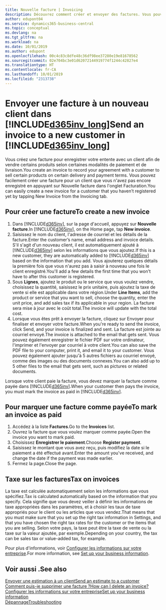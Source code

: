 ```yaml
---
title: Nouvelle facture | Invoicing
description: Découvrez comment créer et envoyer des factures. Vous pouvez ajouter le client et le produit ou service à la volée, ou choisir dans une liste.
author: edupont04
ms.service: dynamics365-business-central
ms.topic: conceptual
ms.devlang: na
ms.tgt_pltfrm: na
ms.workload: na
ms.date: 10/01/2019
ms.author: edupont
ms.openlocfilehash: 00c4c83c8dfe48c36df98ee37280e19e81678562
ms.sourcegitcommit: 02e704bc3e01d62072144919774f1244c42827e4
ms.translationtype: HT
ms.contentlocale: fr-CA
ms.lasthandoff: 10/01/2019
ms.locfileid: "2313738"
---
```

# <a name="send-an-invoice-to-a-new-customer-in-included365inv_longincludesd365inv_longmd"></a><span data-ttu-id="8fdc8-104">Envoyer une facture à un nouveau client dans [!INCLUDE[d365inv_long](includes/d365inv_long.md)]</span><span class="sxs-lookup"><span data-stu-id="8fdc8-104">Send an invoice to a new customer in [!INCLUDE[d365inv_long](includes/d365inv_long.md)]</span></span>
<span data-ttu-id="8fdc8-105">Vous créez une facture pour enregistrer votre entente avec un client afin de vendre certains produits selon certaines modalités de paiement et de livraison.</span><span class="sxs-lookup"><span data-stu-id="8fdc8-105">You create an invoice to record your agreement with a customer to sell certain products on certain delivery and payment terms.</span></span> <span data-ttu-id="8fdc8-106">Vous pouvez facilement créer une facture pour un client que vous n'avez pas encore enregistré en appuyant sur Nouvelle facture dans l'onglet Facturation.</span><span class="sxs-lookup"><span data-stu-id="8fdc8-106">You can easily create a new invoice for a customer that you haven’t registered yet by tapping New Invoice from the Invoicing tab.</span></span>  

## <a name="to-create-a-new-invoice"></a><span data-ttu-id="8fdc8-107">Pour créer une facture</span><span class="sxs-lookup"><span data-stu-id="8fdc8-107">To create a new invoice</span></span>
1. <span data-ttu-id="8fdc8-108">Dans [!INCLUDE[d365inv](includes/d365inv.md)], sur la page d'accueil, appuyez sur **Nouvelle facture**.</span><span class="sxs-lookup"><span data-stu-id="8fdc8-108">In [!INCLUDE[d365inv](includes/d365inv.md)], on the Home page, tap **New invoice**.</span></span>
2. <span data-ttu-id="8fdc8-109">Saisissez le nom du client, l'adresse de courriel et les détails de la facture.</span><span class="sxs-lookup"><span data-stu-id="8fdc8-109">Enter the customer’s name, email address and invoice details.</span></span> <span data-ttu-id="8fdc8-110">S'il s'agit d'un nouveau client, il est automatiquement ajouté à [!INCLUDE[d365inv](includes/d365inv.md)] selon les informations que vous ajoutez.</span><span class="sxs-lookup"><span data-stu-id="8fdc8-110">If this is a new customer, they are automatically added to [!INCLUDE[d365inv](includes/d365inv.md)] based on the information that you add.</span></span> <span data-ttu-id="8fdc8-111">Vous ajouterez quelques détails la première fois que vous n'aurez pas à saisir à nouveau une fois le client enregistré.</span><span class="sxs-lookup"><span data-stu-id="8fdc8-111">You'll add a few details the first time that you won't have to after this customer is registered.</span></span>  
3. <span data-ttu-id="8fdc8-112">Sous **Lignes**, ajoutez le produit ou le service que vous voulez vendre, choisissez la quantité, saisissez le prix unitaire, puis ajoutez la taxe de vente si elle est applicable dans votre région.</span><span class="sxs-lookup"><span data-stu-id="8fdc8-112">Under **Line Items**, add the product or service that you want to sell, choose the quantity, enter the unit price, and add sales tax if its applicable in your region.</span></span> <span data-ttu-id="8fdc8-113">La facture sera mise à jour avec le coût total.</span><span class="sxs-lookup"><span data-stu-id="8fdc8-113">The invoice will update with the total cost.</span></span>  
4. <span data-ttu-id="8fdc8-114">Lorsque vous êtes prêt à envoyer la facture, cliquez sur Envoyer pour finaliser et envoyer votre facture.</span><span class="sxs-lookup"><span data-stu-id="8fdc8-114">When you're ready to send the invoice, click Send, and your invoice is finalized and sent.</span></span> <span data-ttu-id="8fdc8-115">La facture est jointe au courriel envoyé.</span><span class="sxs-lookup"><span data-stu-id="8fdc8-115">The invoice is attached to the email that gets sent.</span></span> <span data-ttu-id="8fdc8-116">Vous pouvez également enregistrer le fichier PDF sur votre ordinateur, l'imprimer et l'envoyer par courriel à votre client.</span><span class="sxs-lookup"><span data-stu-id="8fdc8-116">You can also save the PDF file to your computer, print it, and email it to your customer.</span></span> <span data-ttu-id="8fdc8-117">Vous pouvez également ajouter jusqu'à 5 autres fichiers au courriel envoyé, comme des images ou des documents connexes.</span><span class="sxs-lookup"><span data-stu-id="8fdc8-117">You can also add up to 5 other files to the email that gets sent, such as pictures or related documents.</span></span>  

<span data-ttu-id="8fdc8-118">Lorsque votre client paie la facture, vous devez marquer la facture comme payée dans [!INCLUDE[d365inv](includes/d365inv.md)].</span><span class="sxs-lookup"><span data-stu-id="8fdc8-118">When your customer then pays the invoice, you must mark the invoice as paid in [!INCLUDE[d365inv](includes/d365inv.md)].</span></span>

## <a name="to-mark-an-invoice-as-paid"></a><span data-ttu-id="8fdc8-119">Pour marquer une facture comme payée</span><span class="sxs-lookup"><span data-stu-id="8fdc8-119">To mark an invoice as paid</span></span>

1. <span data-ttu-id="8fdc8-120">Accédez à la liste **Factures**.</span><span class="sxs-lookup"><span data-stu-id="8fdc8-120">Go to the **Invoices** list.</span></span>  
2. <span data-ttu-id="8fdc8-121">Ouvrez la facture que vous voulez marquer comme payée.</span><span class="sxs-lookup"><span data-stu-id="8fdc8-121">Open the invoice you want to mark paid.</span></span>  
3. <span data-ttu-id="8fdc8-122">Choisissez **Enregistrer le paiement**.</span><span class="sxs-lookup"><span data-stu-id="8fdc8-122">Choose **Register payment**.</span></span>  
4. <span data-ttu-id="8fdc8-123">Saisissez le montant que vous avez reçu, puis modifiez la date si le paiement a été effectué avant.</span><span class="sxs-lookup"><span data-stu-id="8fdc8-123">Enter the amount you've received, and change the date if the payment was made earlier.</span></span>  
5. <span data-ttu-id="8fdc8-124">Fermez la page.</span><span class="sxs-lookup"><span data-stu-id="8fdc8-124">Close the page.</span></span>  

## <a name="tax-on-invoices"></a><span data-ttu-id="8fdc8-125">Taxe sur les factures</span><span class="sxs-lookup"><span data-stu-id="8fdc8-125">Tax on invoices</span></span>
<span data-ttu-id="8fdc8-126">La taxe est calculée automatiquement selon les informations que vous spécifiez.</span><span class="sxs-lookup"><span data-stu-id="8fdc8-126">Tax is calculated automatically based on the information that you specify.</span></span> <span data-ttu-id="8fdc8-127">Cela signifie que vous devez veiller à définir les informations de taxe appropriées dans les paramètres, et à choisir les taux de taxe appropriés pour le client ou les articles que vous vendez.</span><span class="sxs-lookup"><span data-stu-id="8fdc8-127">That means that you must make sure that you set up the right tax information in Settings, and that you have chosen the right tax rates for the customer or the items that you are selling.</span></span> <span data-ttu-id="8fdc8-128">Selon votre pays, la taxe peut être la taxe de vente ou la taxe sur la valeur ajoutée, par exemple.</span><span class="sxs-lookup"><span data-stu-id="8fdc8-128">Depending on your country, the tax can be sales tax or value-added tax, for example.</span></span>

<span data-ttu-id="8fdc8-129">Pour plus d'informations, voir [Configurer les informations sur votre entreprise](set-up-business-profile.md).</span><span class="sxs-lookup"><span data-stu-id="8fdc8-129">For more information, see [Set up your business information](set-up-business-profile.md).</span></span>

## <a name="see-also"></a><span data-ttu-id="8fdc8-130">Voir aussi .</span><span class="sxs-lookup"><span data-stu-id="8fdc8-130">See also</span></span>
[<span data-ttu-id="8fdc8-131">Envoyer une estimation à un client</span><span class="sxs-lookup"><span data-stu-id="8fdc8-131">Send an estimate to a customer</span></span>](send-estimate.md)  
[<span data-ttu-id="8fdc8-132">Comment puis-je supprimer une facture ?</span><span class="sxs-lookup"><span data-stu-id="8fdc8-132">How can I delete an invoice?</span></span>](about-troubleshooting.md#how-can-i-delete-an-invoice)  
[<span data-ttu-id="8fdc8-133">Configurer les informations sur votre entreprise</span><span class="sxs-lookup"><span data-stu-id="8fdc8-133">Set up your business information</span></span>](set-up-business-profile.md)  
[<span data-ttu-id="8fdc8-134">Dépannage</span><span class="sxs-lookup"><span data-stu-id="8fdc8-134">Troubleshooting</span></span>](about-troubleshooting.md)  
